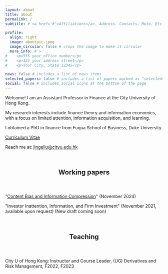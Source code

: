 ```yaml
---
layout: about
title: about
permalink: /
subtitle: # <a href='#'>Affiliations</a>. Address. Contacts. Moto. Etc.

profile:
  align: right
  image: aboutpic.jpeg
  image_circular: false # crops the image to make it circular
  more_info: # >
#    <p>555 your office number</p>
#    <p>123 your address street</p>
#    <p>Your City, State 12345</p>

news: false # includes a list of news items
selected_papers: false # includes a list of papers marked as "selected={true}"
social: false # includes social icons at the bottom of the page
---
```


Welcome! I am an Assistant Professor in Finance at the City University of Hong Kong.

My research interests include finance theory and information economics, with a focus on limited attention, information acquisition, and learning.

I obtained a PhD in finance from Fuqua School of Business, Duke University.

[Curriculum Vitae](/cvapr24.pdf)

Reach me at: [jingeliu@cityu.edu.hk](mailto:jingeliu@cityu.edu.hk)

<!--
#Write your biography here. Tell the world about yourself. Link to your favorite [subreddit](http://reddit.com). You can put a picture in, too. The code is already in, just name your picture `prof_pic.jpg` and put it in the `img/` folder.

#Put your address / P.O. box / other info right below your picture. You can also disable any of these elements by editing `profile` property of the YAML header of your `_pages/about.md`. Edit `_bibliography/papers.bib` and Jekyll will render your [publications page](/al-folio/publications/) automatically.

#Link to your social media connections, too. This theme is set up to use [Font Awesome icons](https://fontawesome.com/) and [Academicons](https://jpswalsh.github.io/academicons/), like the ones below. Add your Facebook, Twitter, LinkedIn, Google Scholar, or just disable all of them.

-->


<br> 

  <header class="post-header">
    <h2 class="post-title">Working papers</h2>
    <p class="desc"> </p>
  </header>

"[Content Bias and Information Compression](/ContentBiasNov12.pdf )" (November 2024)

"Investor Inattention, Information, and Firm Investment" (November 2021, available upon request) (New draft coming soon)

<br> 

  <header class="post-header">
    <h2 class="post-title">Teaching</h2>
    <p class="desc"> </p>
  </header>

City U of Hong Kong:
Instructor and Course Leader, (UG) Derivatives and Risk Management, F2022, F2023

